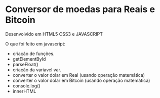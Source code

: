# Conversor de moedas para Reais e Bitcoin
Desenvolvido em HTML5 CSS3 e JAVASCRIPT

O que foi feito em javascript:

- criação de funções.
- getElementById
- parseFloat()
- criação da variavel var.
- converter o valor dolar em Real (usando operação matemática)
- converter o valor dolar em Bitcoin (usando operação matemática)
- console.log()
- innerHTML